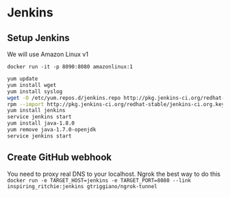 # Jenkins

## Setup Jenkins
We will use Amazon Linux v1

`docker run -it -p 8090:8080 amazonlinux:1`

```bash
yum update
yum install wget
yum install syslog
wget -O /etc/yum.repos.d/jenkins.repo http://pkg.jenkins-ci.org/redhat-stable/jenkins.repo
rpm --import http://pkg.jenkins-ci.org/redhat-stable/jenkins-ci.org.key
yum install jenkins
service jenkins start
yum install java-1.8.0
yum remove java-1.7.0-openjdk
service jenkins start
```

## Create GitHub webhook
You need to proxy real DNS to your localhost. Ngrok the best way to do this
`docker run -e TARGET_HOST=jenkins -e TARGET_PORT=8080 --link inspiring_ritchie:jenkins gtriggiano/ngrok-tunnel`
